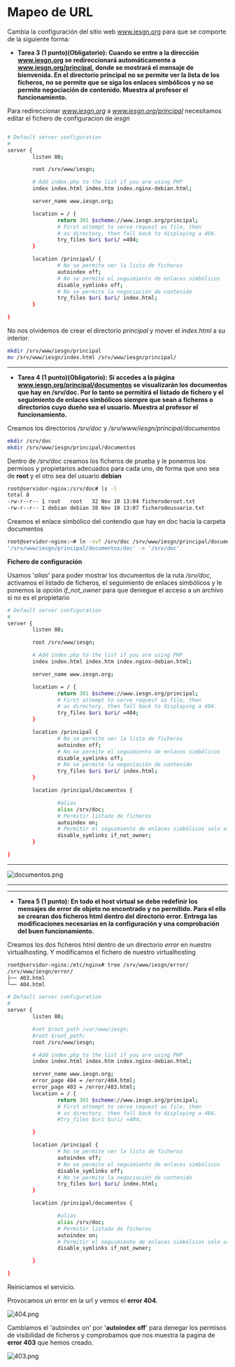 # Mapeo de URL


Cambia la configuración del sitio web www.iesgn.org para que se comporte de la siguiente forma:

* **Tarea 3 (1 punto)(Obligatorio): Cuando se entre a la dirección www.iesgn.org se redireccionará automáticamente a www.iesgn.org/principal, donde se mostrará el mensaje de bienvenida. En el directorio principal no se permite ver la lista de los ficheros, no se permite que se siga los enlaces simbólicos y no se permite negociación de contenido. Muestra al profesor el funcionamiento.**

Para redireccionar *www.iesgn.org* a *www.iesgn.org/principal* necesitamos editar el fichero de configuracion de *iesgn*

```sh

# Default server configuration
#
server {
        listen 80;

        root /srv/www/iesgn;

        # Add index.php to the list if you are using PHP
        index index.html index.htm index.nginx-debian.html;

        server_name www.iesgn.org;

        location = / {
                return 301 $scheme://www.iesgn.org/principal;
                # First attempt to serve request as file, then
                # as directory, then fall back to displaying a 404.
                try_files $uri $uri/ =404;   
        }

        location /principal/ {
                # No se permite ver la lista de ficheros
                autoindex off;
                # No se permite el seguimiento de enlaces simbólicos
                disable_symlinks off;
                # No se permite la negociación de contenido
                try_files $uri $uri/ index.html;
        }

}

```
No nos olvidemos de crear el directorio *principal* y mover el *index.html* a su interior.

```sh
mkdir /srv/www/iesgn/principal
mv /srv/www/iesgn/index.html /srv/www/iesgn/principal/
```


______________________________________________________________________________________

* **Tarea 4 (1 punto)(Obligatorio): Si accedes a la página www.iesgn.org/principal/documentos se visualizarán los documentos que hay en /srv/doc. Por lo tanto se permitirá el listado de fichero y el seguimiento de enlaces simbólicos siempre que sean a ficheros o directorios cuyo dueño sea el usuario. Muestra al profesor el funcionamiento.**

Creamos los directorios */srv/doc* y */srv/www/iesgn/principal/documentos*

```sh
mkdir /srv/doc
mkdir /srv/www/iesgn/principal/documentos
```

Dentro de */srv/doc* creamos los ficheros de prueba y le ponemos los permisos y propietarios adecuados para cada uno, de forma que uno sea de **root** y el otro sea del usuario **debian**

```sh
root@servidor-nginx:/srv/doc# ls -l
total 8
-rw-r--r-- 1 root   root   32 Nov 10 13:04 ficheroderoot.txt
-rw-r--r-- 1 debian debian 38 Nov 10 13:07 ficherodeusuario.txt

```

Creamos el enlace simbólico del contendio que hay en doc hacia la carpeta documentos

```sh
root@servidor-nginx:~# ln -svf /srv/doc /srv/www/iesgn/principal/documentos
'/srv/www/iesgn/principal/documentos/doc' -> '/srv/doc'

```

**Fichero de configuración**

Usamos '*alias*' para poder mostrar los documentos de la ruta */srv/doc*, activamos el listado de ficheros, el seguimiento de enlaces simbólicos y le ponemos la opción *if_not_owner* para que deniegue el acceso a un archivo si no es el propietario

```sh
# Default server configuration
#
server {
        listen 80;

        root /srv/www/iesgn;

        # Add index.php to the list if you are using PHP
        index index.html index.htm index.nginx-debian.html;

        server_name www.iesgn.org;

        location = / {
                return 301 $scheme://www.iesgn.org/principal;
                # First attempt to serve request as file, then
                # as directory, then fall back to displaying a 404.
                try_files $uri $uri/ =404;
        }

        location /principal {
                # No se permite ver la lista de ficheros
                autoindex off;
                # No se permite el seguimiento de enlaces simbólicos
                disable_symlinks off;
                # No se permite la negociación de contenido
                try_files $uri $uri/ index.html;
        }

        location /principal/documentos {

                #alias
                alias /srv/doc;
                # Permitir listado de ficheros
                autoindex on;
                # Permitir el seguimiento de enlaces simbólicos solo al propietario
                disable_symlinks if_not_owner;
        }

}


```
______

![documentos.png](https://github.com/CeliaGMqrz/servidor_Nginx/blob/main/capturas/documentos.png)
_________________
______________________________________________________________

* **Tarea 5 (1 punto): En todo el host virtual se debe redefinir los mensajes de error de objeto no encontrado y no permitido. Para el ello se crearan dos ficheros html dentro del directorio error. Entrega las modificaciones necesarias en la configuración y una comprobación del buen funcionamiento.**

Creamos los dos ficheros html dentro de un directorio *error* en nuestro virtualhosting. Y modificamos el fichero de nuestro virtualhosting

```sh
root@servidor-nginx:/etc/nginx# tree /srv/www/iesgn/error/
/srv/www/iesgn/error/
├── 403.html
└── 404.html
```

```sh
# Default server configuration
#
server {
        listen 80;

        #set $root_path /var/www/iesgn;
        #root $root_path;
        root /srv/www/iesgn;

        # Add index.php to the list if you are using PHP
        index index.html index.htm index.nginx-debian.html;

        server_name www.iesgn.org;
        error_page 404 = /error/404.html;
        error_page 403 = /error/403.html;
        location = / {
                return 301 $scheme://www.iesgn.org/principal;
                # First attempt to serve request as file, then
                # as directory, then fall back to displaying a 404.
                #try_files $uri $uri/ =404;

        }

        location /principal {
                # No se permite ver la lista de ficheros
                autoindex off;
                # No se permite el seguimiento de enlaces simbólicos
                disable_symlinks off;
                # No se permite la negociación de contenido
                try_files $uri $uri/ index.html;
        }

        location /principal/documentos {

                #alias
                alias /srv/doc;
                # Permitir listado de ficheros
                autoindex on;
                # Permitir el seguimiento de enlaces simbólicos solo al propietario
                disable_symlinks if_not_owner;

        }

}

```
Reiniciamos el servicio.

Provocamos un error en la url y vemos el **error 404**.

![404.png](https://github.com/CeliaGMqrz/servidor_Nginx/blob/main/capturas/404.png)


Cambiamos el 'autoindex on' por '**autoindex off**' para denegar los permisos de visibilidad de ficheros y comprobamos que nos muestra la pagina de **error 403** que hemos creado.

![403.png](https://github.com/CeliaGMqrz/servidor_Nginx/blob/main/capturas/403.png)